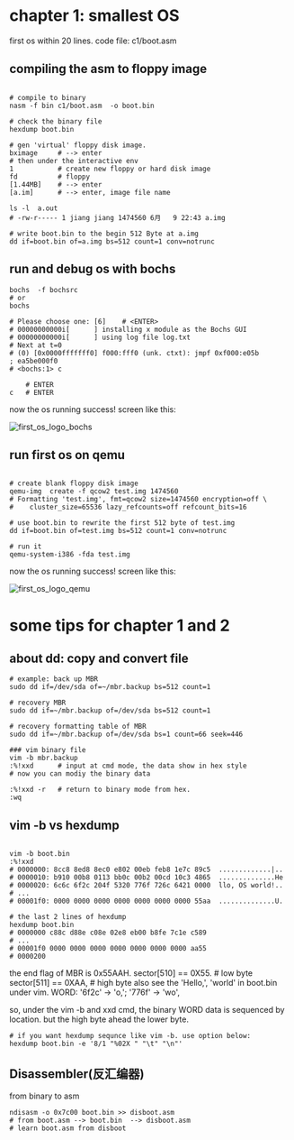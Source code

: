 
# chapter 1: smallest OS

first os within 20 lines.
code file: c1/boot.asm

## compiling the asm to floppy image

```shell

# compile to binary
nasm -f bin c1/boot.asm  -o boot.bin

# check the binary file
hexdump boot.bin

# gen 'virtual' floppy disk image.
bximage     # --> enter
# then under the interactive env
1           # create new floppy or hard disk image
fd          # floppy
[1.44MB]    # --> enter
[a.im]      # --> enter, image file name

ls -l  a.out
# -rw-r----- 1 jiang jiang 1474560 6月   9 22:43 a.img

# write boot.bin to the begin 512 Byte at a.img
dd if=boot.bin of=a.img bs=512 count=1 conv=notrunc

```

## run and debug os with bochs

```shell
bochs  -f bochsrc
# or
bochs

# Please choose one: [6]    # <ENTER>
# 00000000000i[      ] installing x module as the Bochs GUI
# 00000000000i[      ] using log file log.txt
# Next at t=0
# (0) [0x0000fffffff0] f000:fff0 (unk. ctxt): jmpf 0xf000:e05b          ; ea5be000f0
# <bochs:1> c

    # ENTER
c   # ENTER

```
now the os running success! screen like this:

![first_os_logo_bochs](https://raw.githubusercontent.com/jkak/orangeS/master/c1/first_OS_bochs.png)

## run first os on qemu

```shell

# create blank floppy disk image
qemu-img  create -f qcow2 test.img 1474560
# Formatting 'test.img', fmt=qcow2 size=1474560 encryption=off \
#    cluster_size=65536 lazy_refcounts=off refcount_bits=16

# use boot.bin to rewrite the first 512 byte of test.img
dd if=boot.bin of=test.img bs=512 count=1 conv=notrunc

# run it
qemu-system-i386 -fda test.img

```

now the os running success! screen like this:

![first_os_logo_qemu](https://raw.githubusercontent.com/jkak/orangeS/master/c1/first_OS_qemu.png)


# some tips for chapter 1 and 2

## about dd: copy and convert file

```shell
# example: back up MBR
sudo dd if=/dev/sda of=~/mbr.backup bs=512 count=1

# recovery MBR
sudo dd if=~/mbr.backup of=/dev/sda bs=512 count=1

# recovery formatting table of MBR
sudo dd if=~/mbr.backup of=/dev/sda bs=1 count=66 seek=446

### vim binary file
vim -b mbr.backup
:%!xxd      # input at cmd mode, the data show in hex style
# now you can modiy the binary data

:%!xxd -r   # return to binary mode from hex.
:wq
```

## vim -b vs hexdump

```shell

vim -b boot.bin
:%!xxd
# 0000000: 8cc8 8ed8 8ec0 e802 00eb feb8 1e7c 89c5  .............|..
# 0000010: b910 00b8 0113 bb0c 00b2 00cd 10c3 4865  ..............He
# 0000020: 6c6c 6f2c 204f 5320 776f 726c 6421 0000  llo, OS world!..
# ...
# 00001f0: 0000 0000 0000 0000 0000 0000 0000 55aa  ..............U.

# the last 2 lines of hexdump
hexdump boot.bin 
# 0000000 c88c d88e c08e 02e8 eb00 b8fe 7c1e c589
# ...
# 00001f0 0000 0000 0000 0000 0000 0000 0000 aa55
# 0000200
```
the end flag of MBR is 0x55AAH. 
sector[510] == 0X55.    # low  byte
sector[511] == 0XAA,    # high byte
also see the 'Hello,', 'world' in boot.bin under vim. WORD: '6f2c' -> 'o,'; '776f' -> 'wo',

so, under the vim -b and xxd cmd, the binary WORD data is sequenced by location. 
but the high byte ahead the lower byte.

```shell
# if you want hexdump sequnce like vim -b. use option below:
hexdump boot.bin -e '8/1 "%02X " "\t" "\n"'

```

## Disassembler(反汇编器)
from binary to asm

```shell
ndisasm -o 0x7c00 boot.bin >> disboot.asm
# from boot.asm --> boot.bin  --> disboot.asm
# learn boot.asm from disboot


```


